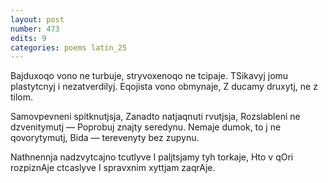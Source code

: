 ```yaml
---
layout: post
number: 473
edits: 9
categories: poems latin_25
---
```


Bajduxoqo vono ne turbuje, stryvoxenoqo ne tcipaje.
TSikavyj jomu plastytcnyj i nezatverdilyj.
Eqojista vono obmynaje, 
Z ducamy druxytj, ne z tilom.

Samovpevneni spitknutjsja,
Zanadto natjaqnuti rvutjsja, 
Rozslableni ne dzvenitymutj —
Poprobuj znajty seredynu.
Nemaje dumok, to j ne qovorytymutj,
Bida — terevenyty bez zupynu. 

Nathnennja nadzvytcajno tcutlyve
I paljtsjamy tyh torkaje,
Hto v qOri rozpiznAje ctcaslyve
I spravxnim xyttjam zaqrAje.
